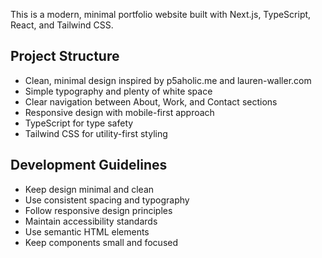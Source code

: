 This is a modern, minimal portfolio website built with Next.js, TypeScript, React, and Tailwind CSS.

## Project Structure
- Clean, minimal design inspired by p5aholic.me and lauren-waller.com
- Simple typography and plenty of white space
- Clear navigation between About, Work, and Contact sections
- Responsive design with mobile-first approach
- TypeScript for type safety
- Tailwind CSS for utility-first styling

## Development Guidelines
- Keep design minimal and clean
- Use consistent spacing and typography
- Follow responsive design principles
- Maintain accessibility standards
- Use semantic HTML elements
- Keep components small and focused
